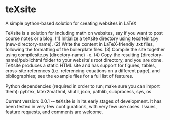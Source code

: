 # teXsite
A simple python-based solution for creating websites in LaTeX

TeXsite is a solution for including math on websites, say if you want to post course notes or a blog. (1) Initialize a teXsite directory using texsiteinit.py (new-directory-name). (2) Write the content in LaTeX-friendly .txt files, following the formatting of the boilerplate files. (3) Compile the site together using compilesite.py (directory-name) -e. (4) Copy the resulting (directory-name)/publichtml folder to your website's root directory, and you are done. TeXsite produces a static HTML site and has support for figures, tables, cross-site references (i.e. referencing equations on a different page), and bibliographies; see the example files for a full list of features.

Python dependencies (required in order to run; make sure you can import them): pybtex, latex2mathml, shutil, json, pathlib, subprocess, sys, os

Current version: 0.0.1 -- teXsite is in its early stages of development. It has been tested in very few configurations, with very few use cases. Issues, feature requests, and comments are welcome. 

